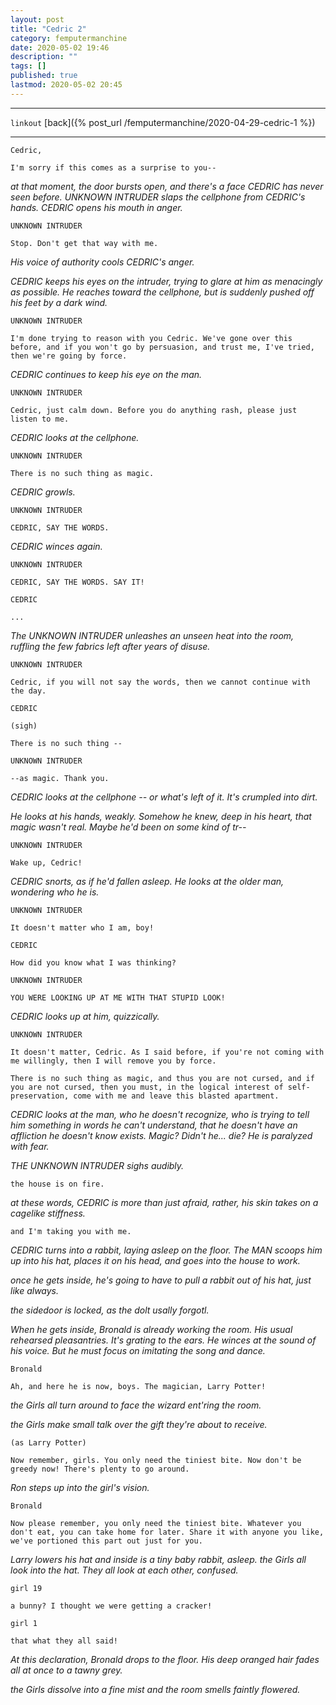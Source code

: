 ```yaml
---
layout: post
title: "Cedric 2"
category: femputermanchine
date: 2020-05-02 19:46
description: ""
tags: []
published: true
lastmod: 2020-05-02 20:45
---
```


*****

`linkout`
[back]({% post_url /femputermanchine/2020-04-29-cedric-1 %})

*****

```
Cedric,
    
I'm sorry if this comes as a surprise to you--
```

<I>at that moment, the door bursts open, and there's a face CEDRIC has never seen before. UNKNOWN INTRUDER slaps the cellphone from CEDRIC's hands. CEDRIC opens his mouth in anger.</I>

```
UNKNOWN INTRUDER

Stop. Don't get that way with me.
```

<i>His voice of authority cools CEDRIC's anger.</i>

<i>CEDRIC keeps his eyes on the intruder, trying to glare at him as menacingly as possible. He reaches toward the cellphone, but is suddenly pushed off his feet by a dark wind.</i>

```
UNKNOWN INTRUDER

I'm done trying to reason with you Cedric. We've gone over this before, and if you won't go by persuasion, and trust me, I've tried, then we're going by force.
```

<i>CEDRIC continues to keep his eye on the man.</i>

```
UNKNOWN INTRUDER

Cedric, just calm down. Before you do anything rash, please just listen to me. 
```

<i>CEDRIC looks at the cellphone.</i>

```
UNKNOWN INTRUDER

There is no such thing as magic.
```

<i>CEDRIC growls.</i>

```
UNKNOWN INTRUDER

CEDRIC, SAY THE WORDS.
```

<I>CEDRIC winces again.</i>

```
UNKNOWN INTRUDER

CEDRIC, SAY THE WORDS. SAY IT!
```

```
CEDRIC

...
```

<i>The UNKNOWN INTRUDER unleashes an unseen heat into the room, ruffling the few fabrics left after years of disuse.</i>

```
UNKNOWN INTRUDER

Cedric, if you will not say the words, then we cannot continue with the day.
```

```
CEDRIC

(sigh)

There is no such thing --
````

```
UNKNOWN INTRUDER

--as magic. Thank you.
```

<i>CEDRIC looks at the cellphone -- or what's left of it. It's crumpled into dirt.</i>

<i>He looks at his hands, weakly. Somehow he knew, deep in his heart, that magic wasn't real. Maybe he'd been on some kind of tr--</i>

```
UNKNOWN INTRUDER

Wake up, Cedric!
```

<i>CEDRIC snorts, as if he'd fallen asleep. He looks at the older man, wondering who he is.</i>

```
UNKNOWN INTRUDER

It doesn't matter who I am, boy!
```

```
CEDRIC

How did you know what I was thinking?
```

```
UNKNOWN INTRUDER

YOU WERE LOOKING UP AT ME WITH THAT STUPID LOOK!
```

<I>CEDRIC looks up at him, quizzically.</i>

```
UNKNOWN INTRUDER

It doesn't matter, Cedric. As I said before, if you're not coming with me willingly, then I will remove you by force.

There is no such thing as magic, and thus you are not cursed, and if you are not cursed, then you must, in the logical interest of self-preservation, come with me and leave this blasted apartment.
```

<i>CEDRIC looks at the man, who he doesn't recognize, who is trying to tell him something in words he can't understand, that he doesn't have an affliction he doesn't know exists. Magic? Didn't he... die? He is paralyzed with fear.</i>

<i>THE UNKNOWN INTRUDER sighs audibly.</i>

```
the house is on fire.
```

<i>at these words, CEDRIC is more than just afraid, rather, his skin takes on a cagelike stiffness.</i>

```
and I'm taking you with me.
```

<i>CEDRIC turns into a rabbit, laying asleep on the floor. The MAN scoops him up into his hat, places it on his head, and goes into the house to work.</i>

<i>once he gets inside, he's going to have to pull a rabbit out of his hat, just like always.</i>

<i>the sidedoor is locked, as the dolt usally forgotl.</i>

<i>When he gets inside, Bronald is already working the room. His usual rehearsed pleasantries. It's grating to the ears. He winces at the sound of his voice. But he must focus on imitating the song and dance.</i>

```
Bronald

Ah, and here he is now, boys. The magician, Larry Potter!
```

<i>the Girls all turn around to face the wizard ent'ring the room.</i>

<i>the Girls make small talk over the gift they're about to receive.</i>

```
(as Larry Potter)

Now remember, girls. You only need the tiniest bite. Now don't be greedy now! There's plenty to go around. 
```

<i>Ron steps up into the girl's vision.</i>

```
Bronald

Now please remember, you only need the tiniest bite. Whatever you don't eat, you can take home for later. Share it with anyone you like, we've portioned this part out just for you.
```

<i>Larry lowers his hat and inside is a tiny baby rabbit, asleep. the Girls all look into the hat. They all look at each other, confused.</i>

```
girl 19

a bunny? I thought we were getting a cracker!
```

```
girl 1 

that what they all said!
```

<i>At this declaration, Bronald drops to the floor. His deep oranged hair fades all at once to a tawny grey.</i>

<i>the Girls dissolve into a fine mist and the room smells faintly flowered.</i>
